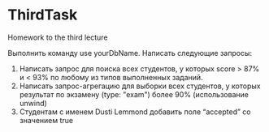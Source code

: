 # ThirdTask
Homework to the third lecture

Выполнить команду use yourDbName. Написать следующие запросы:
1) Написать запрос для поиска всех студентов, у которых score > 87% и < 93% по любому из типов выполненных заданий.
2) Написать запрос-агрегацию для выборки всех студентов, у которых результат по экзамену (type: "exam") более 90% (использование unwind)
3) Студентам с именем Dusti Lemmond добавить поле “accepted” со значением true
